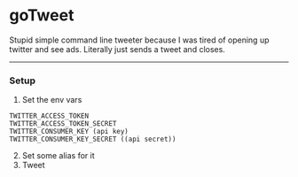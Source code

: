# goTweet
Stupid simple command line tweeter because I was tired of opening up twitter and see ads. Literally just sends a tweet and closes.

---

### Setup
1. Set the env vars
```
TWITTER_ACCESS_TOKEN
TWITTER_ACCESS_TOKEN_SECRET
TWITTER_CONSUMER_KEY (api key)
TWITTER_CONSUMER_KEY_SECRET ((api secret))
```

2. Set some alias for it
3. Tweet

